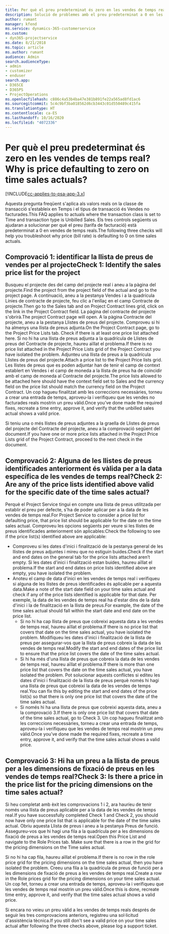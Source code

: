 ```yaml
---
title: Per què el preu predeterminat és zero en les vendes de temps real?
description: Solució de problemes amb el preu predeterminat a 0 en les vendes de temps real.
author: rumant
manager: kfend
ms.service: dynamics-365-customerservice
ms.custom:
- dyn365-projectservice
ms.date: 8/21/2018
ms.topic: article
ms.author: rumant
audience: Admin
search.audienceType:
- admin
- customizer
- enduser
search.app:
- D365CE
- D365PS
- ProjectOperations
ms.openlocfilehash: c886c4a53b4ba47e381b891fe22a565ad8fd1ac6
ms.sourcegitcommit: 5c4c9bf3ba018562d6cb3443c01d550489c415fa
ms.translationtype: HT
ms.contentlocale: ca-ES
ms.lasthandoff: 10/16/2020
ms.locfileid: "4072336"
---
```

# <a name="why-is-price-defaulting-to-zero-on-time-sales-actuals"></a><span data-ttu-id="0710e-103">Per què el preu predeterminat és zero en les vendes de temps real?</span><span class="sxs-lookup"><span data-stu-id="0710e-103">Why is price defaulting to zero on time sales actuals?</span></span>

[!INCLUDE[cc-applies-to-psa-app-3.x](../includes/cc-applies-to-psa-app-3x.md)]

<span data-ttu-id="0710e-104">Aquesta pregunta freqüent s'aplica als valors reals on la classe de transacció s'estableix en Temps i el tipus de transacció és Vendes no facturades.</span><span class="sxs-lookup"><span data-stu-id="0710e-104">This FAQ applies to actuals where the transaction class is set to Time and transaction type is Unbilled Sales.</span></span> <span data-ttu-id="0710e-105">Els tres controls següents us ajudaran a solucionar per què el preu (tarifa de facturació) està predeterminat a 0 en vendes de temps reals.</span><span class="sxs-lookup"><span data-stu-id="0710e-105">The following three checks will help you troubleshoot why price (bill rate) is defaulting to 0 on time sales actuals.</span></span>

## <a name="check-1-identify-the-sales-price-list-for-the-project"></a><span data-ttu-id="0710e-106">Comprovació 1: identificar la llista de preus de vendes per al projecte</span><span class="sxs-lookup"><span data-stu-id="0710e-106">Check 1: Identify the sales price list for the project</span></span>

<span data-ttu-id="0710e-107">Busqueu el projecte des del camp del projecte real i aneu a la pàgina del projecte.</span><span class="sxs-lookup"><span data-stu-id="0710e-107">Find the project from the project field of the actual and go to the project page.</span></span> <span data-ttu-id="0710e-108">A continuació, aneu a la pestanya Vendes i a la quadrícula Línies de contracte de projecte, feu clic a l'enllaç en el camp Contracte de projecte.</span><span class="sxs-lookup"><span data-stu-id="0710e-108">Then go to the Sales tab and on Project Contract lines grid, click on the link in the Project Contract field.</span></span> <span data-ttu-id="0710e-109">La pàgina del contracte del projecte s'obrirà.</span><span class="sxs-lookup"><span data-stu-id="0710e-109">The project Contract page will open.</span></span> <span data-ttu-id="0710e-110">A la pàgina Contracte del projecte, aneu a la pestanya Llistes de preus del projecte. Comproveu si hi ha almenys una llista de preus adjunta.</span><span class="sxs-lookup"><span data-stu-id="0710e-110">On the Project Contract page, go to the Project Price Lists tab. Check if there is at least one price list attached here.</span></span> <span data-ttu-id="0710e-111">Si no hi ha una llista de preus adjunta a la quadrícula de Llistes de preus del Contracte de projecte, haureu aïllat el problema.</span><span class="sxs-lookup"><span data-stu-id="0710e-111">If there is no price list attached in the Project Price Lists grid of the Project Contract you have isolated the problem.</span></span> <span data-ttu-id="0710e-112">Adjunteu una llista de preus a la quadrícula Llistes de preus del projecte.</span><span class="sxs-lookup"><span data-stu-id="0710e-112">Attach a price list to the Project Price lists grid.</span></span> <span data-ttu-id="0710e-113">Les llistes de preus que es poden adjuntar han de tenir el camp de context establert en Vendes i el camp de moneda a la llista de preus ha de coincidir amb el camp de moneda al Contracte del projecte.</span><span class="sxs-lookup"><span data-stu-id="0710e-113">The price lists allowed to be attached here should have the context field set to Sales and the currency field on the price list should match the currency field on the Project Contract.</span></span> <span data-ttu-id="0710e-114">Un cop hagueu finalitzat amb les correccions necessàries, torneu a crear una entrada de temps, aproveu-la i verifiqueu que les vendes no facturades reals mostrin un preu vàlid.</span><span class="sxs-lookup"><span data-stu-id="0710e-114">Once you’ve done made the required fixes, recreate a time entry, approve it, and verify that the unbilled sales actual shows a valid price.</span></span> 

<span data-ttu-id="0710e-115">Si teniu una o més llistes de preus adjuntes a la graella de Llistes de preus del projecte del Contracte del projecte, aneu a la comprovació següent del document.</span><span class="sxs-lookup"><span data-stu-id="0710e-115">If you have one or more price lists attached in the Project Price Lists grid of the Project Contract, proceed to the next check in the document.</span></span>

## <a name="check-2-are-any-of-the-price-lists-identified-above-valid-for-the-specific-date-of-the-time-sales-actual"></a><span data-ttu-id="0710e-116">Comprovació 2: Alguna de les llistes de preus identificades anteriorment és vàlida per a la data específica de les vendes de temps real?</span><span class="sxs-lookup"><span data-stu-id="0710e-116">Check 2: Are any of the price lists identified above valid for the specific date of the time sales actual?</span></span>

<span data-ttu-id="0710e-117">Perquè el Project Service tingui en compte una llista de preus utilitzada per establir el preu per defecte, s'ha de poder aplicar per a la data de les vendes de temps real.</span><span class="sxs-lookup"><span data-stu-id="0710e-117">For Project Service to consider a price list for defaulting price, that price list should be applicable for the date on the time sales actual.</span></span> <span data-ttu-id="0710e-118">Comproveu les opcions següents per veure si les llistes de preus identificades anteriorment són aplicables:</span><span class="sxs-lookup"><span data-stu-id="0710e-118">Check the following to see if the price list(s) identified above are applicable:</span></span>
- <span data-ttu-id="0710e-119">Comproveu si les dates d'inici i finalització de la pestanya general de les llistes de preus adjuntes i mireu que no estiguin buides.</span><span class="sxs-lookup"><span data-stu-id="0710e-119">Check if the start and end dates on the general tab for the price lists attached aren’t empty.</span></span> <span data-ttu-id="0710e-120">Si les dates d'inici i finalització estan buides, haureu aïllat el problema.</span><span class="sxs-lookup"><span data-stu-id="0710e-120">If the start and end dates on price lists identified above are empty, you have isolated the problem.</span></span> 
- <span data-ttu-id="0710e-121">Anoteu el camp de data d'inici en les vendes de temps real i verifiqueu si alguna de les llistes de preus identificades és aplicable per a aquesta data.</span><span class="sxs-lookup"><span data-stu-id="0710e-121">Make a note of the start date field on your time sales actual and check if any of the price lists identified is applicable for that date.</span></span> <span data-ttu-id="0710e-122">Per exemple, la data de les vendes de temps real ha d'estar dins de la data d'inici i la de finalització en la llista de preus.</span><span class="sxs-lookup"><span data-stu-id="0710e-122">For example, the date of the time sales actual should fall within the start date and end date on the price list.</span></span> 
    - <span data-ttu-id="0710e-123">Si no hi ha cap llista de preus que cobreixi aquesta data a les vendes de temps real, haureu aïllat el problema.</span><span class="sxs-lookup"><span data-stu-id="0710e-123">If there is no price list that covers that date on the time sales actual, you have isolated the problem.</span></span> <span data-ttu-id="0710e-124">Modifiqueu les dates d'inici i finalització de la llista de preus per assegurar-vos que la llista de preus cobreix la data de les vendes de temps real.</span><span class="sxs-lookup"><span data-stu-id="0710e-124">Modify the start and end dates of the price list to ensure that the price list covers the date of the time sales actual.</span></span> 
    - <span data-ttu-id="0710e-125">Si hi ha més d'una llista de preus que cobreix la data de les vendes de temps real, haureu aïllat el problema.</span><span class="sxs-lookup"><span data-stu-id="0710e-125">If there is more than one price list that covers the date on the time sales actual, you have isolated the problem.</span></span> <span data-ttu-id="0710e-126">Pot solucionar aquests conflictes si editeu les dates d'inici i finalització de la llista de preus perquè només hi hagi una llista de preus que cobreixi la data de les vendes de temps real.</span><span class="sxs-lookup"><span data-stu-id="0710e-126">You can fix this by editing the start and end dates of the price list(s) so that there is only one price list that covers the date of the time sales actual.</span></span> 
    - <span data-ttu-id="0710e-127">Si només hi ha una llista de preus que cobreixi aquesta data, aneu a la comprovació 3.</span><span class="sxs-lookup"><span data-stu-id="0710e-127">If there is only one price list that covers that date of the time sales actual, go to Check 3.</span></span>
<span data-ttu-id="0710e-128">Un cop hagueu finalitzat amb les correccions necessàries, torneu a crear una entrada de temps, aproveu-la i verifiqueu que les vendes de temps real mostrin un preu vàlid.</span><span class="sxs-lookup"><span data-stu-id="0710e-128">Once you’ve done made the required fixes, recreate a time entry, approve it, and verify that the time sales actual shows a valid price.</span></span>

## <a name="check-3-is-there-a-price-in-the-price-list-for-the-pricing-dimensions-on-the-time-sales-actual"></a><span data-ttu-id="0710e-129">Comprovació 3: Hi ha un preu a la llista de preus per a les dimensions de fixació de preus en les vendes de temps real?</span><span class="sxs-lookup"><span data-stu-id="0710e-129">Check 3: Is there a price in the price list for the pricing dimensions on the time sales actual?</span></span>

<span data-ttu-id="0710e-130">Si heu completat amb èxit les comprovacions 1 i 2, ara hauríeu de tenir només una llista de preus aplicable per a la data de les vendes de temps real.</span><span class="sxs-lookup"><span data-stu-id="0710e-130">If you have successfully completed Check 1 and Check 2, you should now have only one price list that is applicable for the date of the time sales actual.</span></span> <span data-ttu-id="0710e-131">Obriu aquesta Llista de preus i aneu a la pestanya Preus de funció. Assegureu-vos que hi hagi una fila a la quadrícula per a les dimensions de fixació de preus a les vendes de temps real.</span><span class="sxs-lookup"><span data-stu-id="0710e-131">Open this Price List and navigate to the Role Prices tab. Make sure that there is a row in the grid for the pricing dimensions on the Time sales actual.</span></span>

<span data-ttu-id="0710e-132">Si no hi ha cap fila, haureu aïllat el problema.</span><span class="sxs-lookup"><span data-stu-id="0710e-132">If there is no row in the role price grid for the pricing dimensions on the time sales actual, then you have isolated the problem.</span></span> <span data-ttu-id="0710e-133">Creeu una fila a la quadrícula de preus de funció per a les dimensions de fixació de preus a les vendes de temps real.</span><span class="sxs-lookup"><span data-stu-id="0710e-133">Create a row in the Role prices grid for the pricing dimensions on your time sales actual.</span></span> <span data-ttu-id="0710e-134">Un cop fet, torneu a crear una entrada de temps, aproveu-la i verifiqueu que les vendes de temps real mostrin un preu vàlid.</span><span class="sxs-lookup"><span data-stu-id="0710e-134">Once this is done, recreate time entry, approve it, and verify that the time sales actual shows a valid price.</span></span>

<span data-ttu-id="0710e-135">Si encara no veieu un preu vàlid a les vendes de temps reals després de seguir les tres comprovacions anteriors, registreu una sol·licitud d'assistència tècnica.</span><span class="sxs-lookup"><span data-stu-id="0710e-135">If you still don't see a valid price on your time sales actual after following the three checks above, please log a support ticket.</span></span> 

